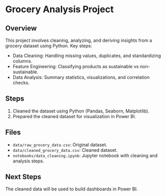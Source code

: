 # Grocery Analysis Project

## Overview
This project involves cleaning, analyzing, and deriving insights from a grocery dataset using Python. 
Key steps:
- Data Cleaning: Handling missing values, duplicates, and standardizing columns.
- Feature Engineering: Classifying products as sustainable vs non-sustainable.
- Data Analysis: Summary statistics, visualizations, and correlation checks.

## Steps
1. Cleaned the dataset using Python (Pandas, Seaborn, Matplotlib).
2. Prepared the cleaned dataset for visualization in Power BI.

## Files
- `data/raw_grocery_data.csv`: Original dataset.
- `data/cleaned_grocery_data.csv`: Cleaned dataset.
- `notebooks/data_cleaning.ipynb`: Jupyter notebook with cleaning and analysis steps.

## Next Steps
The cleaned data will be used to build dashboards in Power BI.
